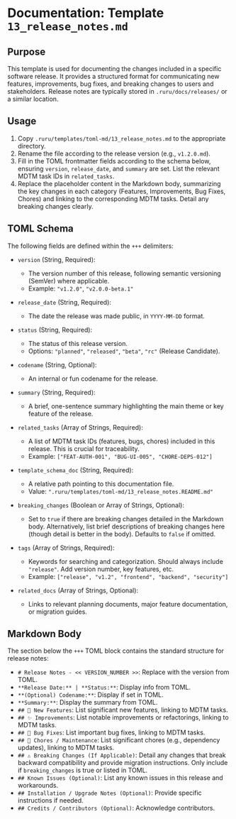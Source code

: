# Documentation: Template `13_release_notes.md`

## Purpose

This template is used for documenting the changes included in a specific software release. It provides a structured format for communicating new features, improvements, bug fixes, and breaking changes to users and stakeholders. Release notes are typically stored in `.ruru/docs/releases/` or a similar location.

## Usage

1.  Copy `.ruru/templates/toml-md/13_release_notes.md` to the appropriate directory.
2.  Rename the file according to the release version (e.g., `v1.2.0.md`).
3.  Fill in the TOML frontmatter fields according to the schema below, ensuring `version`, `release_date`, and `summary` are set. List the relevant MDTM task IDs in `related_tasks`.
4.  Replace the placeholder content in the Markdown body, summarizing the key changes in each category (Features, Improvements, Bug Fixes, Chores) and linking to the corresponding MDTM tasks. Detail any breaking changes clearly.

## TOML Schema

The following fields are defined within the `+++` delimiters:

*   `version` (String, Required):
    *   The version number of this release, following semantic versioning (SemVer) where applicable.
    *   Example: `"v1.2.0"`, `"v2.0.0-beta.1"`

*   `release_date` (String, Required):
    *   The date the release was made public, in `YYYY-MM-DD` format.

*   `status` (String, Required):
    *   The status of this release version.
    *   Options: `"planned"`, `"released"`, `"beta"`, `"rc"` (Release Candidate).

*   `codename` (String, Optional):
    *   An internal or fun codename for the release.

*   `summary` (String, Required):
    *   A brief, one-sentence summary highlighting the main theme or key feature of the release.

*   `related_tasks` (Array of Strings, Required):
    *   A list of MDTM task IDs (features, bugs, chores) included in this release. This is crucial for traceability.
    *   Example: `["FEAT-AUTH-001", "BUG-UI-005", "CHORE-DEPS-012"]`

*   `template_schema_doc` (String, Required):
    *   A relative path pointing to this documentation file.
    *   Value: `".ruru/templates/toml-md/13_release_notes.README.md"`

*   `breaking_changes` (Boolean or Array of Strings, Optional):
    *   Set to `true` if there are breaking changes detailed in the Markdown body. Alternatively, list brief descriptions of breaking changes here (though detail is better in the body). Defaults to `false` if omitted.

*   `tags` (Array of Strings, Required):
    *   Keywords for searching and categorization. Should always include `"release"`. Add version number, key features, etc.
    *   Example: `["release", "v1.2", "frontend", "backend", "security"]`

*   `related_docs` (Array of Strings, Optional):
    *   Links to relevant planning documents, major feature documentation, or migration guides.

## Markdown Body

The section below the `+++` TOML block contains the standard structure for release notes:

*   `# Release Notes - << VERSION_NUMBER >>`: Replace with the version from TOML.
*   `**Release Date:** | **Status:**`: Display info from TOML.
*   `**(Optional) Codename:**`: Display if set in TOML.
*   `**Summary:**`: Display the summary from TOML.
*   `## 🚀 New Features`: List significant new features, linking to MDTM tasks.
*   `## ✨ Improvements`: List notable improvements or refactorings, linking to MDTM tasks.
*   `## 🐛 Bug Fixes`: List important bug fixes, linking to MDTM tasks.
*   `## 🧹 Chores / Maintenance`: List significant chores (e.g., dependency updates), linking to MDTM tasks.
*   `## ⚠️ Breaking Changes (If Applicable)`: Detail any changes that break backward compatibility and provide migration instructions. Only include if `breaking_changes` is true or listed in TOML.
*   `## Known Issues (Optional)`: List any known issues in this release and workarounds.
*   `## Installation / Upgrade Notes (Optional)`: Provide specific instructions if needed.
*   `## Credits / Contributors (Optional)`: Acknowledge contributors.
